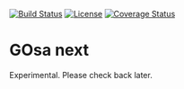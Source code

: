 [![Build Status](https://travis-ci.org/gonicus/gosa.svg?branch=master)](https://travis-ci.org/gonicus/gosa)
[![License](https://img.shields.io/badge/License-LGPL%202.1-blue.svg)](http://www.gnu.org/licenses/lgpl-2.1.html)
[![Coverage Status](https://coveralls.io/repos/github/gonicus/gosa/badge.svg?branch=master)](https://coveralls.io/github/gonicus/gosa)

# GOsa next

Experimental. Please check back later.
